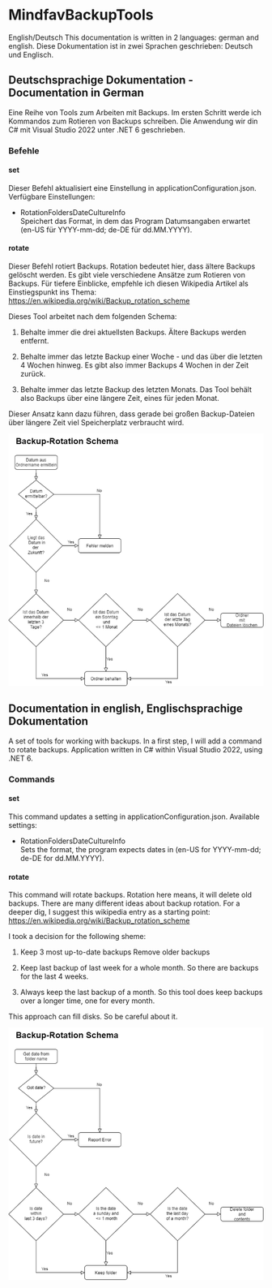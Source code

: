 # MindfavBackupTools

English/Deutsch
This documentation is written in 2 languages: german and english.
Diese Dokumentation ist in zwei Sprachen geschrieben: Deutsch und Englisch.

## Deutschsprachige Dokumentation - Documentation in German

Eine Reihe von Tools zum Arbeiten mit Backups. Im ersten Schritt werde ich Kommandos zum Rotieren von Backups schreiben.
Die Anwendung wir din C# mit Visual Studio 2022 unter .NET 6 geschrieben.

### Befehle

#### set

Dieser Befehl aktualisiert eine Einstellung in applicationConfiguration.json.
Verfügbare Einstellungen:

* RotationFoldersDateCultureInfo<br />
Speichert das Format, in dem das Program Datumsangaben erwartet (en-US für YYYY-mm-dd; de-DE für dd.MM.YYYY).

#### rotate

Dieser Befehl rotiert Backups. Rotation bedeutet hier, dass ältere Backups gelöscht werden.
Es gibt viele verschiedene Ansätze zum Rotieren von Backups. Für tiefere Einblicke, empfehle ich diesen Wikipedia Artikel als Einstiegspunkt ins Thema:
https://en.wikipedia.org/wiki/Backup_rotation_scheme

Dieses Tool arbeitet nach dem folgenden Schema:

1. Behalte immer die drei aktuellsten Backups.
Ältere Backups werden entfernt.

2. Behalte immer das letzte Backup einer Woche - und das über die letzten 4 Wochen hinweg.
Es gibt also immer Backups 4 Wochen in der Zeit zurück.

3. Behalte immer das letzte Backup des letzten Monats.
Das Tool behält also Backups über eine längere Zeit,
eines für jeden Monat.

Dieser Ansatz kann dazu führen, dass gerade bei großen Backup-Dateien über längere Zeit viel Speicherplatz verbraucht wird.

![Programmablaufplan unseres Backup-Rotation Schemas](docs/Backup-Rotation-Schema-de.png)

## Documentation in english, Englischsprachige Dokumentation

A set of tools for working with backups. In a first step, I will add a command to rotate backups.
Application written in C# within Visual Studio 2022, using .NET 6.

### Commands

#### set

This command updates a setting in applicationConfiguration.json.
Available settings:

* RotationFoldersDateCultureInfo<br />
Sets the format, the program expects dates in (en-US for YYYY-mm-dd; de-DE for dd.MM.YYYY).

#### rotate

This command will rotate backups. Rotation here means, it will delete old backups.
There are many different ideas about backup rotation. For a deeper dig, I suggest this wikipedia entry as a starting point:
https://en.wikipedia.org/wiki/Backup_rotation_scheme

I took a decision for the following sheme:

1. Keep 3 most up-to-date backups
Remove older backups

2. Keep last backup of last week for a whole month.
So there are backups for the last 4 weeks.

3. Always keep the last backup of a month.
So this tool does keep backups over a longer time,
one for every month.

This approach can fill disks. So be careful about it.

![Flowchart for backup rotatino schema](docs/Backup-Rotation-Scheme-en.png)
